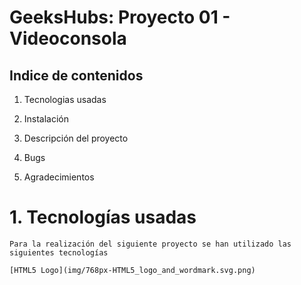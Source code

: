 
# GeeksHubs: Proyecto 01 - Videoconsola


## Indice de contenidos



1. Tecnologias usadas

2. Instalación

3. Descripción del proyecto 

4. Bugs

5. Agradecimientos 


# 1. Tecnologías usadas

    Para la realización del siguiente proyecto se han utilizado las siguientes tecnologías

    [HTML5 Logo](img/768px-HTML5_logo_and_wordmark.svg.png)

    












